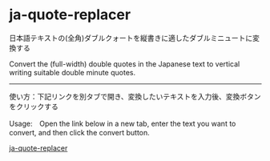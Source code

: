 # ja-quote-replacer

日本語テキストの(全角)ダブルクォートを縦書きに適したダブルミニュートに変換する

Convert the (full-width) double quotes in the Japanese text to vertical writing suitable double minute quotes.

---

使い方：下記リンクを別タブで開き、変換したいテキストを入力後、変換ボタンをクリックする

Usage:　Open the link below in a new tab, enter the text you want to convert, and then click the convert button.

[ja-quote-replacer](https://devseventeen-jp.github.io/ja-quote-replacer/)

